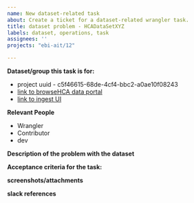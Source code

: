 ```yaml
---
name: New dataset-related task
about: Create a ticket for a dataset-related wrangler task.
title: dataset problem - HCADataSetXYZ
labels: dataset, operations, task
assignees: ''
projects: "ebi-ait/12"

---
```


**Dataset/group this task is for:**

<!--Indicate the name of the group or the dataset this task is for. e.g. Tissue Sensitivity dataset.-->
- project uuid - c5f46615-68de-4cf4-bbc2-a0ae10f08243
- [link to browseHCA data portal](https://data.humancellatlas.org/explore/projects/c5f46615-68de-4cf4-bbc2-a0ae10f08243)
- [link to ingest UI](https://contribute.data.humancellatlas.org/projects/detail?uuid=c5f46615-68de-4cf4-bbc2-a0ae10f08243)

**Relevant People**
- Wrangler
- Contributor
- dev
<!--Indicate the wrangler who is responsible for the group/dataset. This may not be the person responsible for the task.-->

**Description of the problem with the dataset**

<!--Indicate what the task is. Include subtasks as a checklist.-->

**Acceptance criteria for the task:**

<!--Indicate the acceptance criteria for the task as a bulleted list.-->

 **screenshots/attachments**
<!-- add any relevant screenshots or files -->

**slack references**

<!-- in case this issue was discussed in slack, add a link here -->
